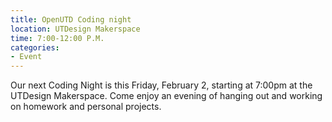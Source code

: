 ```yaml
---
title: OpenUTD Coding night
location: UTDesign Makerspace
time: 7:00-12:00 P.M.
categories:
- Event
---
```


Our next Coding Night is this Friday, February 2, starting at 7:00pm at the UTDesign Makerspace. Come enjoy an evening of 
hanging out and working on homework and personal projects.
